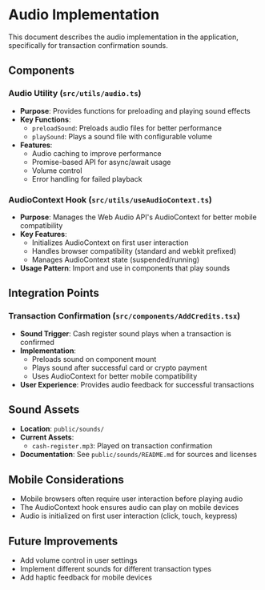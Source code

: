 # Audio Implementation

This document describes the audio implementation in the application, specifically for transaction confirmation sounds.

## Components

### Audio Utility (`src/utils/audio.ts`)

- **Purpose**: Provides functions for preloading and playing sound effects
- **Key Functions**:
  - `preloadSound`: Preloads audio files for better performance
  - `playSound`: Plays a sound file with configurable volume
- **Features**:
  - Audio caching to improve performance
  - Promise-based API for async/await usage
  - Volume control
  - Error handling for failed playback

### AudioContext Hook (`src/utils/useAudioContext.ts`)

- **Purpose**: Manages the Web Audio API's AudioContext for better mobile compatibility
- **Key Features**:
  - Initializes AudioContext on first user interaction
  - Handles browser compatibility (standard and webkit prefixed)
  - Manages AudioContext state (suspended/running)
- **Usage Pattern**: Import and use in components that play sounds

## Integration Points

### Transaction Confirmation (`src/components/AddCredits.tsx`)

- **Sound Trigger**: Cash register sound plays when a transaction is confirmed
- **Implementation**:
  - Preloads sound on component mount
  - Plays sound after successful card or crypto payment
  - Uses AudioContext for better mobile compatibility
- **User Experience**: Provides audio feedback for successful transactions

## Sound Assets

- **Location**: `public/sounds/`
- **Current Assets**:
  - `cash-register.mp3`: Played on transaction confirmation
- **Documentation**: See `public/sounds/README.md` for sources and licenses

## Mobile Considerations

- Mobile browsers often require user interaction before playing audio
- The AudioContext hook ensures audio can play on mobile devices
- Audio is initialized on first user interaction (click, touch, keypress)

## Future Improvements

- Add volume control in user settings
- Implement different sounds for different transaction types
- Add haptic feedback for mobile devices 